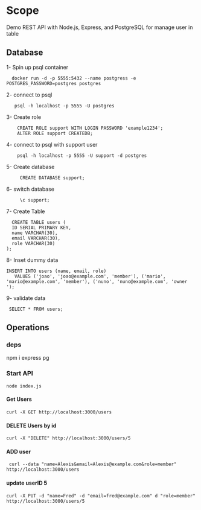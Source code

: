 # Scope

Demo REST API with Node.js, Express, and PostgreSQL for manage user in table

## Database

1- Spin up psql container

```
  docker run -d -p 5555:5432 --name postgress -e POSTGRES_PASSWORD=postgres postgres
```

2- connect to psql
```
   psql -h localhost -p 5555 -U postgres
```

3- Create role 
```
    CREATE ROLE support WITH LOGIN PASSWORD 'example1234';
    ALTER ROLE support CREATEDB;
```

4- connect to psql with support user
```
    psql -h localhost -p 5555 -U support -d postgres
```

5- Create database
```
     CREATE DATABASE support;
```

6- switch database
```
     \c support;
```


7- Create Table
```
  CREATE TABLE users (
  ID SERIAL PRIMARY KEY,
  name VARCHAR(30),
  email VARCHAR(30),
  role VARCHAR(30)
);

```


8- Inset dummy data 
```
INSERT INTO users (name, email, role)
   VALUES ('joao', 'joao@example.com', 'member'), ('mario', 'mario@example.com', 'member'), ('nuno', 'nuno@example.com', 'owner ');

```

9- validate data
```
 SELECT * FROM users;
```


## Operations 

### deps
npm i express pg

### Start API
```
node index.js
```

#### Get Users
```
curl -X GET http://localhost:3000/users
```

#### DELETE Users by id

```
curl -X "DELETE" http://localhost:3000/users/5

```

#### ADD user 

```
 curl --data "name=Alexis&email=Alexis@example.com&role=member" http://localhost:3000/users
```


#### update userID 5 

```
curl -X PUT -d "name=Fred" -d "email=fred@example.com" d "role=member" http://localhost:3000/users/5
```